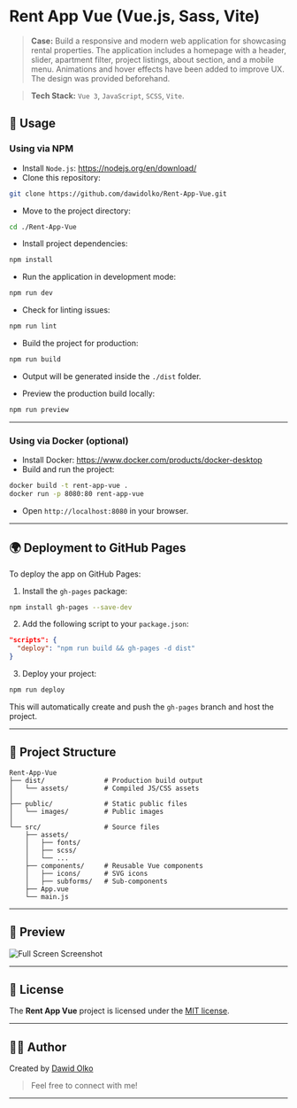 # Rent App Vue (Vue.js, Sass, Vite)

> **Case:** Build a responsive and modern web application for showcasing rental properties. The application includes a homepage with a header, slider, apartment filter, project listings, about section, and a mobile menu. Animations and hover effects have been added to improve UX. The design was provided beforehand.

> **Tech Stack:** `Vue 3`, `JavaScript`, `SCSS`, `Vite`.

## 🚀 Usage

### Using via NPM

- Install `Node.js`: <https://nodejs.org/en/download/>
- Clone this repository:

```bash
git clone https://github.com/dawidolko/Rent-App-Vue.git
```

- Move to the project directory:

```bash
cd ./Rent-App-Vue
```

- Install project dependencies:

```bash
npm install
```

- Run the application in development mode:

```bash
npm run dev
```

- Check for linting issues:

```bash
npm run lint
```

- Build the project for production:

```bash
npm run build
```

- Output will be generated inside the `./dist` folder.

- Preview the production build locally:

```bash
npm run preview
```

---

### Using via Docker (optional)

- Install Docker: <https://www.docker.com/products/docker-desktop>
- Build and run the project:

```bash
docker build -t rent-app-vue .
docker run -p 8080:80 rent-app-vue
```

- Open `http://localhost:8080` in your browser.

---

## 🌍 Deployment to GitHub Pages

To deploy the app on GitHub Pages:

1. Install the `gh-pages` package:

```bash
npm install gh-pages --save-dev
```

2. Add the following script to your `package.json`:

```json
"scripts": {
  "deploy": "npm run build && gh-pages -d dist"
}
```

3. Deploy your project:

```bash
npm run deploy
```

This will automatically create and push the `gh-pages` branch and host the project.

---

## 📁 Project Structure

```text
Rent-App-Vue
├── dist/               # Production build output
│   └── assets/         # Compiled JS/CSS assets
│
├── public/             # Static public files
│   └── images/         # Public images
│
└── src/                # Source files
    ├── assets/
    │   ├── fonts/
    │   ├── scss/
    │   └── ...
    ├── components/     # Reusable Vue components
    │   ├── icons/      # SVG icons
    │   ├── subforms/   # Sub-components
    ├── App.vue
    └── main.js
```

---

## 📸 Preview

![Full Screen Screenshot](public\images\full-screen.png.png)

---

## 📜 License

The **Rent App Vue** project is licensed under the [MIT license](https://opensource.org/licenses/MIT).

---

## 🙋‍♂️ Author

Created by [Dawid Olko](https://github.com/dawidolko)

> Feel free to connect with me!

---
